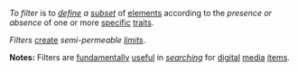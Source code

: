 *To filter* is to *[define](https://github.com/gcassel/Modular-Organization-Terminology/blob/master/terms/define.md) a [subset](https://github.com/gcassel/Modular-Organization-Terminology/blob/master/terms/subset.md)* of [elements](https://github.com/gcassel/Modular-Organization-Terminology/blob/master/terms/element.md) according to the *presence or absence* of one or more [specific](https://github.com/gcassel/Modular-Organization-Terminology/blob/master/terms/specific.md) [traits](https://github.com/gcassel/Modular-Organization-Terminology/blob/master/terms/trait.md).

*Filters* [create](https://github.com/gcassel/Modular-Organization-Terminology/blob/master/terms/creation.md) *semi-permeable [limits](https://github.com/gcassel/Modular-Organization-Terminology/blob/master/terms/limit.md)*.  

**Notes:**  Filters are [fundamentally](https://github.com/gcassel/Modular-Organization-Terminology/blob/master/terms/fundamental.md) [useful](https://github.com/gcassel/Modular-Organization-Terminology/blob/master/terms/use.md) in *[searching](https://github.com/gcassel/Modular-Organization-Terminology/blob/master/terms/search.md)* for [digital](https://github.com/gcassel/Modular-Organization-Terminology/blob/master/terms/digital.md) [media](https://github.com/gcassel/Modular-Organization-Terminology/blob/master/terms/media.md) [items](https://github.com/gcassel/Modular-Organization-Terminology/blob/master/terms/item.md).
